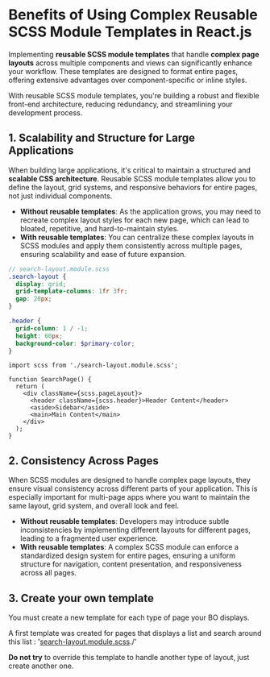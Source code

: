 # Benefits of Using Complex Reusable SCSS Module Templates in React.js

Implementing **reusable SCSS module templates** that handle **complex page layouts** across multiple components and views can significantly enhance your workflow. These templates are designed to format entire pages, offering extensive advantages over component-specific or inline styles.

With reusable SCSS module templates, you're building a robust and flexible front-end architecture, reducing redundancy, and streamlining your development process.

## 1. **Scalability and Structure for Large Applications**

When building large applications, it's critical to maintain a structured and **scalable CSS architecture**. Reusable SCSS module templates allow you to define the layout, grid systems, and responsive behaviors for entire pages, not just individual components.

- **Without reusable templates**: As the application grows, you may need to recreate complex layout styles for each new page, which can lead to bloated, repetitive, and hard-to-maintain styles.
- **With reusable templates**: You can centralize these complex layouts in SCSS modules and apply them consistently across multiple pages, ensuring scalability and ease of future expansion.

```scss
// search-layout.module.scss
.search-layout {
  display: grid;
  grid-template-columns: 1fr 3fr;
  gap: 20px;
}

.header {
  grid-column: 1 / -1;
  height: 60px;
  background-color: $primary-color;
}
```
```tsx
import scss from './search-layout.module.scss';

function SearchPage() {
  return (
    <div className={scss.pageLayout}>
      <header className={scss.header}>Header Content</header>
      <aside>Sidebar</aside>
      <main>Main Content</main>
    </div>
  );
}
```

## 2. **Consistency Across Pages**

When SCSS modules are designed to handle complex page layouts, they ensure visual consistency across different parts of your application. This is especially important for multi-page apps where you want to maintain the same layout, grid system, and overall look and feel.

- **Without reusable templates**: Developers may introduce subtle inconsistencies by implementing different layouts for different pages, leading to a fragmented user experience.
- **With reusable templates**: A complex SCSS module can enforce a standardized design system for entire pages, ensuring a uniform structure for navigation, content presentation, and responsiveness across all pages.

## 3. **Create your own template**

You must create a new template for each type of page your BO displays.

A first template was created for pages that displays a list and search around this list : '[search-layout.module.scss](search-layout.module.scss)./'

**Do not try** to override this template to handle another type of layout, just create another one.
